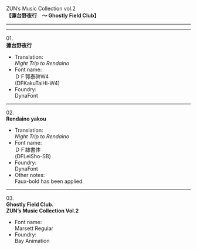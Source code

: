 ZUN’s Music Collection vol.2  
**【蓮台野夜行　～ Ghostly Field Club】**

---  
---

01\.  
**蓮台野夜行**
  - Translation:  
*Night Trip to Rendaino*
  - Font name:  
ＤＦ郭泰碑W4  
(DFKakuTaiHi-W4)
  - Foundry:  
DynaFont

---

02\.  
**Rendaino yakou**
  - Translation:  
*Night Trip to Rendaino*
  - Font name:  
ＤＦ隷書体  
(DFLeiSho-SB)
  - Foundry:  
DynaFont
  - Other notes:  
Faux-bold has been applied.

---

03\.  
**Ghostly Field Club.**  
**ZUN’s Music Collection Vol.2**
  - Font name:  
Marsett Regular
  - Foundry:  
Bay Animation
